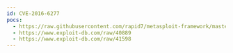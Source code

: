 ```yaml
---
id: CVE-2016-6277
pocs:
  - https://raw.githubusercontent.com/rapid7/metasploit-framework/master/modules/exploits/linux/http/netgear_r7000_cgibin_exec.rb
  - https://www.exploit-db.com/raw/40889
  - https://www.exploit-db.com/raw/41598
---
```

